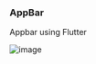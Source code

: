 ### AppBar
Appbar using Flutter

![image](https://user-images.githubusercontent.com/46538626/64476100-95d53680-d1a8-11e9-8785-02f451f040dc.png)

